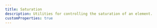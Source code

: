 ```yaml
---
title: Saturation
description: Utilities for controlling the saturation of an element.
customProperties: true
---
```

<div>
    <table-utility prefix="saturate" property="saturation" attribute="filter" custom-property="saturate"></table-utility>
</div>